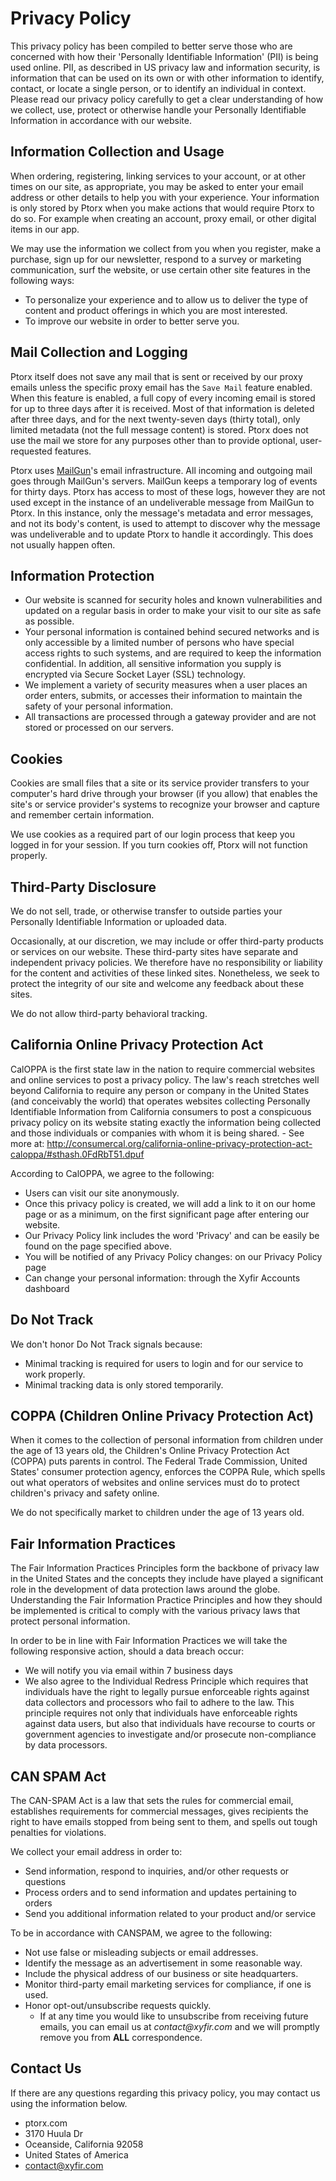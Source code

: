 # Privacy Policy

This privacy policy has been compiled to better serve those who are concerned with how their 'Personally Identifiable Information' (PII) is being used online. PII, as described in US privacy law and information security, is information that can be used on its own or with other information to identify, contact, or locate a single person, or to identify an individual in context. Please read our privacy policy carefully to get a clear understanding of how we collect, use, protect or otherwise handle your Personally Identifiable Information in accordance with our website.

## Information Collection and Usage

When ordering, registering, linking services to your account, or at other times on our site, as appropriate, you may be asked to enter your email address or other details to help you with your experience. Your information is only stored by Ptorx when you make actions that would require Ptorx to do so. For example when creating an account, proxy email, or other digital items in our app.

We may use the information we collect from you when you register, make a purchase, sign up for our newsletter, respond to a survey or marketing communication, surf the website, or use certain other site features in the following ways:

- To personalize your experience and to allow us to deliver the type of content and product offerings in which you are most interested.
- To improve our website in order to better serve you.

## Mail Collection and Logging

Ptorx itself does not save any mail that is sent or received by our proxy emails unless the specific proxy email has the `Save Mail` feature enabled. When this feature is enabled, a full copy of every incoming email is stored for up to three days after it is received. Most of that information is deleted after three days, and for the next twenty-seven days (thirty total), only limited metadata (not the full message content) is stored. Ptorx does not use the mail we store for any purposes other than to provide optional, user-requested features.

Ptorx uses [MailGun](https://www.mailgun.com/)'s email infrastructure. All incoming and outgoing mail goes through MailGun's servers. MailGun keeps a temporary log of events for thirty days. Ptorx has access to most of these logs, however they are not used except in the instance of an undeliverable message from MailGun to Ptorx. In this instance, only the message's metadata and error messages, and not its body's content, is used to attempt to discover why the message was undeliverable and to update Ptorx to handle it accordingly. This does not usually happen often.

## Information Protection

- Our website is scanned for security holes and known vulnerabilities and updated on a regular basis in order to make your visit to our site as safe as possible.
- Your personal information is contained behind secured networks and is only accessible by a limited number of persons who have special access rights to such systems, and are required to keep the information confidential. In addition, all sensitive information you supply is encrypted via Secure Socket Layer (SSL) technology.
- We implement a variety of security measures when a user places an order enters, submits, or accesses their information to maintain the safety of your personal information.
- All transactions are processed through a gateway provider and are not stored or processed on our servers.

## Cookies

Cookies are small files that a site or its service provider transfers to your computer's hard drive through your browser (if you allow) that enables the site's or service provider's systems to recognize your browser and capture and remember certain information.

We use cookies as a required part of our login process that keep you logged in for your session. If you turn cookies off, Ptorx will not function properly.

## Third-Party Disclosure

We do not sell, trade, or otherwise transfer to outside parties your Personally Identifiable Information or uploaded data.

Occasionally, at our discretion, we may include or offer third-party products or services on our website. These third-party sites have separate and independent privacy policies. We therefore have no responsibility or liability for the content and activities of these linked sites. Nonetheless, we seek to protect the integrity of our site and welcome any feedback about these sites.

We do not allow third-party behavioral tracking.

## California Online Privacy Protection Act

CalOPPA is the first state law in the nation to require commercial websites and online services to post a privacy policy. The law's reach stretches well beyond California to require any person or company in the United States (and conceivably the world) that operates websites collecting Personally Identifiable Information from California consumers to post a conspicuous privacy policy on its website stating exactly the information being collected and those individuals or companies with whom it is being shared. - See more at: http://consumercal.org/california-online-privacy-protection-act-caloppa/#sthash.0FdRbT51.dpuf

According to CalOPPA, we agree to the following:

- Users can visit our site anonymously.
- Once this privacy policy is created, we will add a link to it on our home page or as a minimum, on the first significant page after entering our website.
- Our Privacy Policy link includes the word 'Privacy' and can be easily be found on the page specified above.
- You will be notified of any Privacy Policy changes: on our Privacy Policy page
- Can change your personal information: through the Xyfir Accounts dashboard

## Do Not Track

We don't honor Do Not Track signals because:

- Minimal tracking is required for users to login and for our service to work properly.
- Minimal tracking data is only stored temporarily.

## COPPA (Children Online Privacy Protection Act)

When it comes to the collection of personal information from children under the age of 13 years old, the Children's Online Privacy Protection Act (COPPA) puts parents in control. The Federal Trade Commission, United States' consumer protection agency, enforces the COPPA Rule, which spells out what operators of websites and online services must do to protect children's privacy and safety online.

We do not specifically market to children under the age of 13 years old.

## Fair Information Practices

The Fair Information Practices Principles form the backbone of privacy law in the United States and the concepts they include have played a significant role in the development of data protection laws around the globe. Understanding the Fair Information Practice Principles and how they should be implemented is critical to comply with the various privacy laws that protect personal information.

In order to be in line with Fair Information Practices we will take the following responsive action, should a data breach occur:

- We will notify you via email within 7 business days
- We also agree to the Individual Redress Principle which requires that individuals have the right to legally pursue enforceable rights against data collectors and processors who fail to adhere to the law. This principle requires not only that individuals have enforceable rights against data users, but also that individuals have recourse to courts or government agencies to investigate and/or prosecute non-compliance by data processors.

## CAN SPAM Act

The CAN-SPAM Act is a law that sets the rules for commercial email, establishes requirements for commercial messages, gives recipients the right to have emails stopped from being sent to them, and spells out tough penalties for violations.

We collect your email address in order to:

- Send information, respond to inquiries, and/or other requests or questions
- Process orders and to send information and updates pertaining to orders
- Send you additional information related to your product and/or service

To be in accordance with CANSPAM, we agree to the following:

- Not use false or misleading subjects or email addresses.
- Identify the message as an advertisement in some reasonable way.
- Include the physical address of our business or site headquarters.
- Monitor third-party email marketing services for compliance, if one is used.
- Honor opt-out/unsubscribe requests quickly.
  - If at any time you would like to unsubscribe from receiving future emails, you can email us at _contact@xyfir.com_ and we will promptly remove you from **ALL** correspondence.

## Contact Us

If there are any questions regarding this privacy policy, you may contact us using the information below.

- ptorx.com
- 3170 Huula Dr
- Oceanside, California 92058
- United States of America
- contact@xyfir.com
